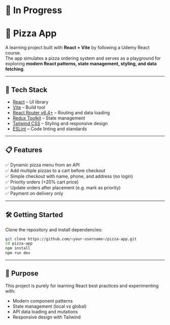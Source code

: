 # 🚧 In Progress

# 🍕 Pizza App

A learning project built with **React + Vite** by following a Udemy React course.  
The app simulates a pizza ordering system and serves as a playground for exploring **modern React patterns, state management, styling, and data fetching**.  

---

## 🚀 Tech Stack
- [React](https://react.dev/) – UI library  
- [Vite](https://vitejs.dev/) – Build tool  
- [React Router v6.4+](https://reactrouter.com/) – Routing and data loading  
- [Redux Toolkit](https://redux-toolkit.js.org/) – State management  
- [Tailwind CSS](https://tailwindcss.com/) – Styling and responsive design  
- [ESLint](https://eslint.org/) – Code linting and standards  

---

## 📋 Features  
✅ Dynamic pizza menu from an API  
✅ Add multiple pizzas to a cart before checkout  
✅ Simple checkout with name, phone, and address (no login)  
✅ Priority orders (+20% cart price)  
✅ Update orders after placement (e.g. mark as priority)  
✅ Payment on delivery only  

---

## 🛠️ Getting Started
Clone the repository and install dependencies:

```bash
git clone https://github.com/<your-username>/pizza-app.git
cd pizza-app
npm install
npm run dev
```

---

## 🎯 Purpose

This project is purely for learning React best practices and experimenting with:
- Modern component patterns
- State management (local vs global)
- API data loading and mutations
- Responsive design with Tailwind
